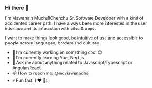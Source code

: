 ### Hi there 👋
I'm Viswanath MucheliChenchu Sr. Software Developer with a kind of accidented career path. I have always been more interested in the user interface and its interaction with sites & apps.

I want to make things look good, be intuitive of use and accessible to people across languages, borders and cultures.

- 🔭 I’m currently working on something cool 😉
- 🌱 I’m currently learning Vue, Next.js
- 💬 Ask me about anything related to Javascript/Typescript or Angular/React
- 📫 How to reach me: @mcviswanadha
- ⚡ Fun fact: I ❤️ 🐶s
<!--
**mcviswanadha/mcviswanadha** is a ✨ _special_ ✨ repository because its `README.md` (this file) appears on your GitHub profile.

Here are some ideas to get you started:


- 🌱 I’m currently learning ...
- 👯 I’m looking to collaborate on ...
- 🤔 I’m looking for help with ...
- 💬 Ask me about ...
- 📫 How to reach me: ...
- 😄 Pronouns: ...
- ⚡ Fun fact: ...
-->
